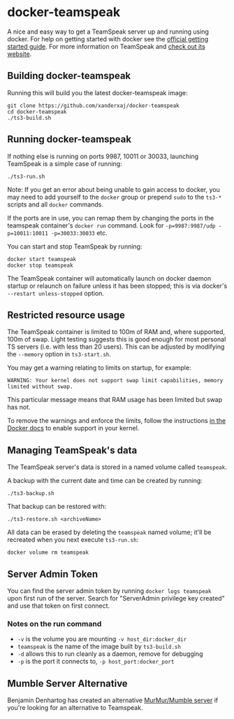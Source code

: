 # docker-teamspeak

A nice and easy way to get a TeamSpeak server up and running using docker. For
help on getting started with docker see the [official getting started guide][docker].
For more information on TeamSpeak and [check out its website][teamspeak].

[docker]: https://docs.docker.com/engine/getstarted/
[teamspeak]: http://teamspeak.com/

## Building docker-teamspeak

Running this will build you the latest docker-teamspeak image:

    git clone https://github.com/xanderxaj/docker-teamspeak
    cd docker-teamspeak
    ./ts3-build.sh

## Running docker-teamspeak

If nothing else is running on ports 9987, 10011 or 30033, launching TeamSpeak is a
simple case of running:

    ./ts3-run.sh

Note: If you get an error about being unable to gain access to docker, you may
need to add yourself to the `docker` group or prepend `sudo` to the `ts3-*` scripts
and all `docker` commands.

If the ports are in use, you can remap them by changing the ports in the teamspeak
container's `docker run` command.  Look for `-p=9987:9987/udp -p=10011:10011
-p=30033:30033` etc.

You can start and stop TeamSpeak by running:

    docker start teamspeak
    docker stop teamspeak

The TeamSpeak container will automatically launch on docker daemon startup or relaunch on
failure unless it has been stopped; this is via docker's `--restart unless-stopped` option.

## Restricted resource usage

The TeamSpeak container is limited to 100m of RAM and, where supported, 100m of swap.  Light testing
suggests this is good enough for most personal TS servers (i.e. with less than 20 users).  This can
be adjusted by modifying the `--memory` option in `ts3-start.sh`.

You may get a warning relating to limits on startup, for example:

    WARNING: Your kernel does not support swap limit capabilities, memory limited without swap.

This particular message means that RAM usage has been limited but swap has not.

To remove the warnings and enforce the limits, follow the instructions [in the Docker
docs][docker-memory] to enable support in your kernel.

[docker-memory]: https://docs.docker.com/engine/installation/linux/ubuntulinux/#adjust-memory-and-swap-accounting

## Managing TeamSpeak's data

The TeamSpeak server's data is stored in a named volume called `teamspeak`.

A backup with the current date and time can be created by running:

    ./ts3-backup.sh

That backup can be restored with:

    ./ts3-restore.sh <archiveName>

All data can be erased by deleting the `teamspeak` named volume; it'll be recreated when you next execute `ts3-run.sh`:

    docker volume rm teamspeak

## Server Admin Token

You can find the server admin token by running `docker logs teamspeak` upon first run of the server.
Search for "ServerAdmin privilege key created" and use that token on first connect.

### Notes on the run command

 + `-v` is the volume you are mounting `-v host_dir:docker_dir`
 + `teamspeak` is the name of the image built by `ts3-build.sh`
 + `-d` allows this to run cleanly as a daemon, remove for debugging
 + `-p` is the port it connects to, `-p host_port:docker_port`

## Mumble Server Alternative

Benjamin Denhartog has created an alternative [MurMur/Mumble server][docker-mumble] if you're looking for an alternative to Teamspeak.

[docker-mumble]: https://github.com/bddenhartog/docker-murmur
